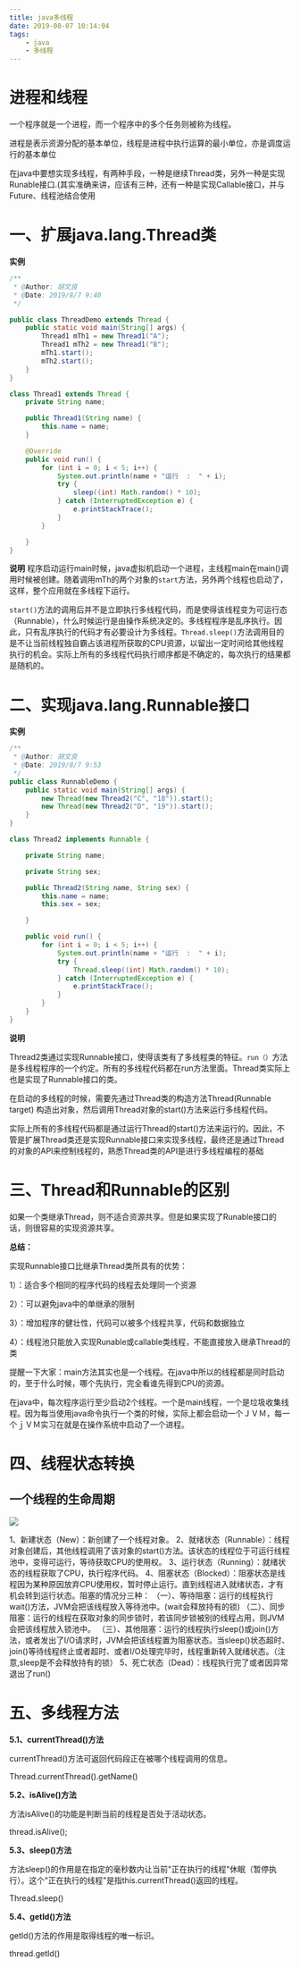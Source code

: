 ```yaml
---
title: java多线程
date: 2019-08-07 10:14:04
tags:
    - java
    - 多线程
---
```


# 进程和线程

一个程序就是一个进程，而一个程序中的多个任务则被称为线程。

进程是表示资源分配的基本单位，线程是进程中执行运算的最小单位，亦是调度运行的基本单位

在java中要想实现多线程，有两种手段，一种是继续Thread类，另外一种是实现Runable接口.(其实准确来讲，应该有三种，还有一种是实现Callable接口，并与Future、线程池结合使用

# 一、扩展java.lang.Thread类
**实例**



```java
/**
 * @Author: 胡文良
 * @Date: 2019/8/7 9:40
 */

public class ThreadDemo extends Thread {
    public static void main(String[] args) {
        Thread1 mTh1 = new Thread1("A");
        Thread1 mTh2 = new Thread1("B");
        mTh1.start();
        mTh2.start();
    }
}

class Thread1 extends Thread {
    private String name;

    public Thread1(String name) {
        this.name = name;
    }

    @Override
    public void run() {
        for (int i = 0; i < 5; i++) {
            System.out.println(name + "运行  :  " + i);
            try {
                sleep((int) Math.random() * 10);
            } catch (InterruptedException e) {
                e.printStackTrace();
            }
        }

    }
}


```

**说明**
程序启动运行main时候，java虚拟机启动一个进程，主线程main在main()调用时候被创建。随着调用mTh的两个对象的`start`方法，另外两个线程也启动了，这样，整个应用就在多线程下运行。

`start()`方法的调用后并不是立即执行多线程代码，而是使得该线程变为可运行态（Runnable），什么时候运行是由操作系统决定的。多线程程序是乱序执行。因此，只有乱序执行的代码才有必要设计为多线程。`Thread.sleep()`方法调用目的是不让当前线程独自霸占该进程所获取的CPU资源，以留出一定时间给其他线程执行的机会。实际上所有的多线程代码执行顺序都是不确定的，每次执行的结果都是随机的。

# 二、实现java.lang.Runnable接口
**实例**



```java
/**
 * @Author: 胡文良
 * @Date: 2019/8/7 9:53
 */
public class RunnableDemo {
    public static void main(String[] args) {
        new Thread(new Thread2("C", "18")).start();
        new Thread(new Thread2("D", "19")).start();
    }
}

class Thread2 implements Runnable {

    private String name;

    private String sex;

    public Thread2(String name, String sex) {
        this.name = name;
        this.sex = sex;

    }

    public void run() {
        for (int i = 0; i < 5; i++) {
            System.out.println(name + "运行  :  " + i);
            try {
                Thread.sleep((int) Math.random() * 10);
            } catch (InterruptedException e) {
                e.printStackTrace();
            }
        }
    }
}
```

**说明**

Thread2类通过实现Runnable接口，使得该类有了多线程类的特征。`run（）`方法是多线程程序的一个约定。所有的多线程代码都在run方法里面。Thread类实际上也是实现了Runnable接口的类。   

在启动的多线程的时候，需要先通过Thread类的构造方法Thread(Runnable target) 构造出对象，然后调用Thread对象的start()方法来运行多线程代码。

实际上所有的多线程代码都是通过运行Thread的start()方法来运行的。因此，不管是扩展Thread类还是实现Runnable接口来实现多线程，最终还是通过Thread的对象的API来控制线程的，熟悉Thread类的API是进行多线程编程的基础

# 三、Thread和Runnable的区别

如果一个类继承Thread，则不适合资源共享。但是如果实现了Runable接口的话，则很容易的实现资源共享。

**总结：**

实现Runnable接口比继承Thread类所具有的优势：

1）：适合多个相同的程序代码的线程去处理同一个资源

2）：可以避免java中的单继承的限制

3）：增加程序的健壮性，代码可以被多个线程共享，代码和数据独立

4）：线程池只能放入实现Runable或callable类线程，不能直接放入继承Thread的类

 

提醒一下大家：main方法其实也是一个线程。在java中所以的线程都是同时启动的，至于什么时候，哪个先执行，完全看谁先得到CPU的资源。

在java中，每次程序运行至少启动2个线程。一个是main线程，一个是垃圾收集线程。因为每当使用java命令执行一个类的时候，实际上都会启动一个ＪＶＭ，每一个ｊＶＭ实习在就是在操作系统中启动了一个进程。

# 四、线程状态转换

## 一个线程的生命周期
![](https://www.runoob.com/wp-content/uploads/2014/01/java-thread.jpg)

1、新建状态（New）：新创建了一个线程对象。
2、就绪状态（Runnable）：线程对象创建后，其他线程调用了该对象的start()方法。该状态的线程位于可运行线程池中，变得可运行，等待获取CPU的使用权。
3、运行状态（Running）：就绪状态的线程获取了CPU，执行程序代码。
4、阻塞状态（Blocked）：阻塞状态是线程因为某种原因放弃CPU使用权，暂时停止运行。直到线程进入就绪状态，才有机会转到运行状态。阻塞的情况分三种：
（一）、等待阻塞：运行的线程执行wait()方法，JVM会把该线程放入等待池中。(wait会释放持有的锁)
（二）、同步阻塞：运行的线程在获取对象的同步锁时，若该同步锁被别的线程占用，则JVM会把该线程放入锁池中。
（三）、其他阻塞：运行的线程执行sleep()或join()方法，或者发出了I/O请求时，JVM会把该线程置为阻塞状态。当sleep()状态超时、join()等待线程终止或者超时、或者I/O处理完毕时，线程重新转入就绪状态。（注意,sleep是不会释放持有的锁）
5、死亡状态（Dead）：线程执行完了或者因异常退出了run()

# 五、多线程方法

**5.1、currentThread()方法**

currentThread()方法可返回代码段正在被哪个线程调用的信息。

Thread.currentThread().getName()

**5.2、isAlive()方法**

方法isAlive()的功能是判断当前的线程是否处于活动状态。

thread.isAlive();

**5.3、sleep()方法**

方法sleep()的作用是在指定的毫秒数内让当前"正在执行的线程"休眠（暂停执行）。这个"正在执行的线程"是指this.currentThread()返回的线程。

Thread.sleep()

**5.4、getId()方法**

getId()方法的作用是取得线程的唯一标识。

thread.getId()


